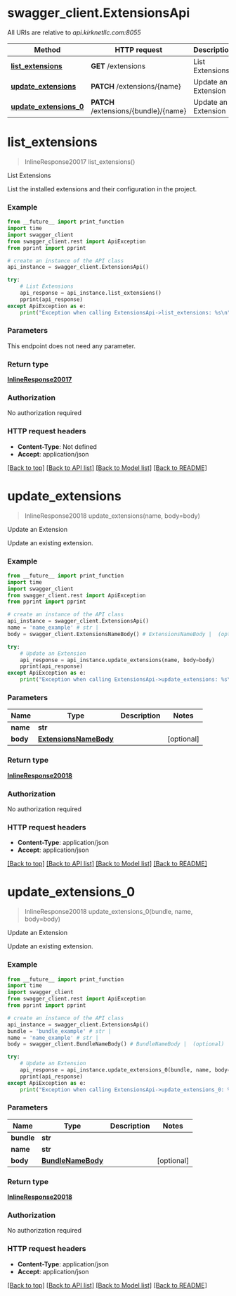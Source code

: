 # swagger_client.ExtensionsApi

All URIs are relative to *api.kirknetllc.com:8055*

Method | HTTP request | Description
------------- | ------------- | -------------
[**list_extensions**](ExtensionsApi.md#list_extensions) | **GET** /extensions | List Extensions
[**update_extensions**](ExtensionsApi.md#update_extensions) | **PATCH** /extensions/{name} | Update an Extension
[**update_extensions_0**](ExtensionsApi.md#update_extensions_0) | **PATCH** /extensions/{bundle}/{name} | Update an Extension

# **list_extensions**
> InlineResponse20017 list_extensions()

List Extensions

List the installed extensions and their configuration in the project.

### Example
```python
from __future__ import print_function
import time
import swagger_client
from swagger_client.rest import ApiException
from pprint import pprint

# create an instance of the API class
api_instance = swagger_client.ExtensionsApi()

try:
    # List Extensions
    api_response = api_instance.list_extensions()
    pprint(api_response)
except ApiException as e:
    print("Exception when calling ExtensionsApi->list_extensions: %s\n" % e)
```

### Parameters
This endpoint does not need any parameter.

### Return type

[**InlineResponse20017**](InlineResponse20017.md)

### Authorization

No authorization required

### HTTP request headers

 - **Content-Type**: Not defined
 - **Accept**: application/json

[[Back to top]](#) [[Back to API list]](../README.md#documentation-for-api-endpoints) [[Back to Model list]](../README.md#documentation-for-models) [[Back to README]](../README.md)

# **update_extensions**
> InlineResponse20018 update_extensions(name, body=body)

Update an Extension

Update an existing extension.

### Example
```python
from __future__ import print_function
import time
import swagger_client
from swagger_client.rest import ApiException
from pprint import pprint

# create an instance of the API class
api_instance = swagger_client.ExtensionsApi()
name = 'name_example' # str | 
body = swagger_client.ExtensionsNameBody() # ExtensionsNameBody |  (optional)

try:
    # Update an Extension
    api_response = api_instance.update_extensions(name, body=body)
    pprint(api_response)
except ApiException as e:
    print("Exception when calling ExtensionsApi->update_extensions: %s\n" % e)
```

### Parameters

Name | Type | Description  | Notes
------------- | ------------- | ------------- | -------------
 **name** | **str**|  | 
 **body** | [**ExtensionsNameBody**](ExtensionsNameBody.md)|  | [optional] 

### Return type

[**InlineResponse20018**](InlineResponse20018.md)

### Authorization

No authorization required

### HTTP request headers

 - **Content-Type**: application/json
 - **Accept**: application/json

[[Back to top]](#) [[Back to API list]](../README.md#documentation-for-api-endpoints) [[Back to Model list]](../README.md#documentation-for-models) [[Back to README]](../README.md)

# **update_extensions_0**
> InlineResponse20018 update_extensions_0(bundle, name, body=body)

Update an Extension

Update an existing extension.

### Example
```python
from __future__ import print_function
import time
import swagger_client
from swagger_client.rest import ApiException
from pprint import pprint

# create an instance of the API class
api_instance = swagger_client.ExtensionsApi()
bundle = 'bundle_example' # str | 
name = 'name_example' # str | 
body = swagger_client.BundleNameBody() # BundleNameBody |  (optional)

try:
    # Update an Extension
    api_response = api_instance.update_extensions_0(bundle, name, body=body)
    pprint(api_response)
except ApiException as e:
    print("Exception when calling ExtensionsApi->update_extensions_0: %s\n" % e)
```

### Parameters

Name | Type | Description  | Notes
------------- | ------------- | ------------- | -------------
 **bundle** | **str**|  | 
 **name** | **str**|  | 
 **body** | [**BundleNameBody**](BundleNameBody.md)|  | [optional] 

### Return type

[**InlineResponse20018**](InlineResponse20018.md)

### Authorization

No authorization required

### HTTP request headers

 - **Content-Type**: application/json
 - **Accept**: application/json

[[Back to top]](#) [[Back to API list]](../README.md#documentation-for-api-endpoints) [[Back to Model list]](../README.md#documentation-for-models) [[Back to README]](../README.md)

